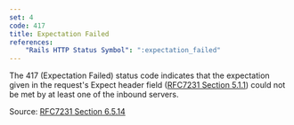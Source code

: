 ```yaml
---
set: 4
code: 417
title: Expectation Failed
references:
    "Rails HTTP Status Symbol": ":expectation_failed"
---
```


The 417 (Expectation Failed) status code indicates that the expectation given in
the request's Expect header field ([RFC7231 Section 5.1.1][2]) could not be met
by at least one of the inbound servers.

Source: [RFC7231 Section 6.5.14][1]

[1]: <http://tools.ietf.org/html/rfc7231#section-6.5.14>
[2]: <http://tools.ietf.org/html/rfc7231#section-5.1.1>